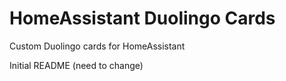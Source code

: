 # HomeAssistant Duolingo Cards
Custom Duolingo cards for HomeAssistant

Initial README (need to change)